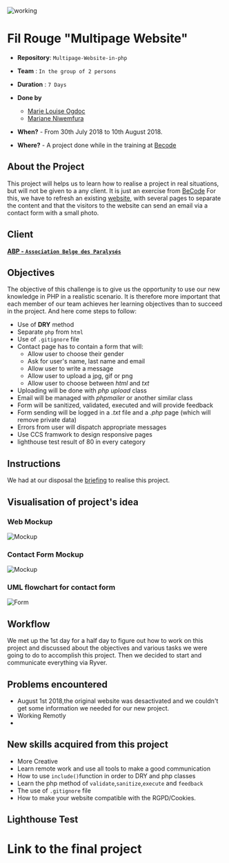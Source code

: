 ![working](http://www.usaclimi.it/Uploads/Documenti/work-in-progress.jpg)

# Fil Rouge "Multipage Website"

- **Repository**: `Multipage-Website-in-php`
- **Team** : `In the group of 2 persons`

- **Duration** : `7 Days`

- **Done by**  
  - [Marie Louise Ogdoc](https://github.com/OGlou7)
  - [Mariane Niwemfura](https://github.com/MarianeNiwe)

- **When?**
        - From 30th July 2018 to 10th August 2018.

- **Where?**
        - A project done while in the training at [Becode](https://github.com/becodeorg/)


## About the Project

This project will helps us to learn how to realise a project in real situations, but will not be given to a any client. It is just an exercise from [BeCode](https://github.com/becodeorg/)
For this, we have to refresh an existing [website](http://www.abpasbl.be/-AMV-asbl-Bruxelles-), with several pages to separate the content and that the visitors to the website can send an email via a contact form with a small photo.

## Client

[**ABP - `Association Belge des Paralysés`**](http://www.abpasbl.be/-AMV-asbl-Bruxelles-)

## Objectives

The objective of this challenge is to give us the opportunity to use our new knowledge in PHP in a realistic scenario. It is therefore more important that each member of our team achieves her learning objectives than to succeed in the project.
And here come steps to follow:
- Use of **DRY** method
- Separate `php` from `html`
- Use of `.gitignore` file
- Contact page has to contain a form that will:
    * Allow user to choose their gender
    * Ask for user's name, last name and email
    * Allow user to write a message
    * Allow user to upload a jpg, gif or png
    * Allow user to choose between *html* and *txt*
- Uploading will be done with *php upload* class
- Email will be managed with *phpmailer* or another similar class
- Form will be sanitized, validated, executed and will provide feedback
- Form sending will be logged in a *.txt* file and a *.php* page (which will remove private data)
- Errors from user will dispatch appropriate messages
- Use CCS framwork to design responsive pages
- lighthouse test result of 80 in every category

## Instructions

We had at our disposal the [briefing](https://github.com/becodeorg/Johnson2/tree/master/projets/multipage-website-in-php) to realise this project.


## Visualisation of project's idea

### Web Mockup
![Mockup](php/img/WebPageDraft.png)

### Contact Form Mockup
![Mockup](php/img/contactForm.png)

### UML flowchart for contact form
![Form](php/img/form(1)-Page-1.png)


## Workflow
We met up the 1st day for a half day to figure out how to work on this project and discussed about the objectives and various tasks we were going to do to accomplish this project. Then we decided to start and communicate everything via Ryver.

## Problems encountered

* August 1st 2018,the original website was desactivated and we couldn't get some information we needed for our new project.
* Working Remotly
*

##  New skills acquired from this project

* More Creative
* Learn remote work and use all tools to make a good communication
* How to use `include()`function in order to DRY and php classes
* Learn the php method of `validate`,`sanitize`,`execute` and `feedback`
* The use of `.gitignore` file
* How to make your website compatible with the RGPD/Cookies.


## Lighthouse Test



# Link to the final project
